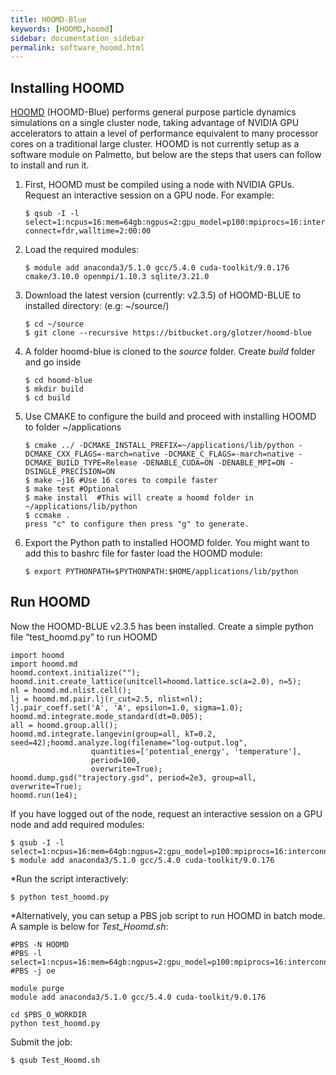 ```yaml
---
title: HOOMD-Blue
keywords: [HOOMD,hoomd]
sidebar: documentation_sidebar
permalink: software_hoomd.html
---
```



## Installing HOOMD

[HOOMD](http://glotzerlab.engin.umich.edu/hoomd-blue/) (HOOMD-Blue) performs general purpose particle 
dynamics simulations on a single cluster node, 
taking advantage of NVIDIA GPU accelerators to attain a level of performance equivalent to many processor 
cores on a traditional large cluster.  HOOMD is not currently setup as a software module on Palmetto, 
but below are the steps that users can follow to install and run it.

1.	First, HOOMD must be compiled using a node with NVIDIA GPUs. Request an interactive session on a GPU node. For example:

    `$ qsub -I -l select=1:ncpus=16:mem=64gb:ngpus=2:gpu_model=p100:mpiprocs=16:interconnect=fdr,walltime=2:00:00`

2.	Load the required modules:

    `$ module add anaconda3/5.1.0 gcc/5.4.0 cuda-toolkit/9.0.176 cmake/3.10.0 openmpi/1.10.3 sqlite/3.21.0`

3.	Download the latest version (currently: v2.3.5) of HOOMD-BLUE to installed directory: (e.g: ~/source/)

    ```
    $ cd ~/source
    $ git clone --recursive https://bitbucket.org/glotzer/hoomd-blue
    ```

4.	A folder hoomd-blue is cloned to the *source* folder. Create *build* folder and go inside

    ```
    $ cd hoomd-blue
    $ mkdir build
    $ cd build
    ```

5.	Use CMAKE to configure the build and proceed with installing HOOMD to folder ~/applications

    ```
    $ cmake ../ -DCMAKE_INSTALL_PREFIX=~/applications/lib/python -DCMAKE_CXX_FLAGS=-march=native -DCMAKE_C_FLAGS=-march=native -DCMAKE_BUILD_TYPE=Release -DENABLE_CUDA=ON -DENABLE_MPI=ON -DSINGLE_PRECISION=ON
    $ make –j16 #Use 16 cores to compile faster
    $ make test #Optional
    $ make install  #This will create a hoomd folder in ~/applications/lib/python
    $ ccmake .
    press "c" to configure then press "g" to generate.
    ```

6.	Export the Python path to installed HOOMD folder. You might want to add this to bashrc file for faster load the HOOMD module:

    ```
    $ export PYTHONPATH=$PYTHONPATH:$HOME/applications/lib/python
    ```
    
## Run HOOMD
Now the HOOMD-BLUE v2.3.5 has been installed. Create a simple python file “test_hoomd.py” to run HOOMD 

```
import hoomd
import hoomd.md
hoomd.context.initialize("");
hoomd.init.create_lattice(unitcell=hoomd.lattice.sc(a=2.0), n=5);
nl = hoomd.md.nlist.cell();
lj = hoomd.md.pair.lj(r_cut=2.5, nlist=nl);
lj.pair_coeff.set('A', 'A', epsilon=1.0, sigma=1.0);
hoomd.md.integrate.mode_standard(dt=0.005);
all = hoomd.group.all();
hoomd.md.integrate.langevin(group=all, kT=0.2, seed=42);hoomd.analyze.log(filename="log-output.log",
                  quantities=['potential_energy', 'temperature'],
                  period=100,
                  overwrite=True);
hoomd.dump.gsd("trajectory.gsd", period=2e3, group=all, overwrite=True);
hoomd.run(1e4);
```

If you have logged out of the node, request an interactive session on a GPU node and add required modules:

```
$ qsub -I -l select=1:ncpus=16:mem=64gb:ngpus=2:gpu_model=p100:mpiprocs=16:interconnect=fdr,walltime=2:00:00
$ module add anaconda3/5.1.0 gcc/5.4.0 cuda-toolkit/9.0.176
```

*Run the script interactively:

`$ python test_hoomd.py`


*Alternatively, you can setup a PBS job script to run HOOMD in batch mode. A sample is below for *Test_Hoomd.sh*:


```
#PBS -N HOOMD
#PBS -l select=1:ncpus=16:mem=64gb:ngpus=2:gpu_model=p100:mpiprocs=16:interconnect=fdr,walltime=02:00:00
#PBS -j oe

module purge
module add anaconda3/5.1.0 gcc/5.4.0 cuda-toolkit/9.0.176

cd $PBS_O_WORKDIR
python test_hoomd.py
```

Submit the job:

`$ qsub Test_Hoomd.sh`

